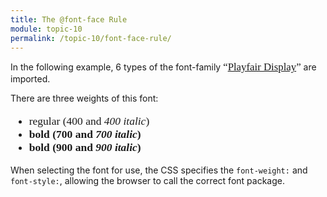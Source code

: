 ```yaml
---
title: The @font-face Rule
module: topic-10
permalink: /topic-10/font-face-rule/
---
```


<div class="divider-heading"></div>

<link href="https://fonts.googleapis.com/css?family=Playfair+Display:400,400i,700,700i,900,900i" rel="stylesheet">

In the following example, 6 types of the font-family <span style="font-family:'Playfair Display'; font-size: 1.2em;">“[Playfair Display](https://fonts.google.com/specimen/Playfair+Display)”</span> are imported.

There are three weights of this font:

<div style="font-family: 'Playfair Display', serif; font-size: 1.25em;">
  <ul>
    <li>regular (400 and <i>400 italic</i>)</li>
    <li><span style="font-weight: 700">bold (700 and <span style="font-style: italic">700 italic</span>)</span></li>
    <li><span style="font-weight: 900">bold (900 and <span style="font-style: italic">900 italic</span>)</span></li>
  </ul>
</div>

When selecting the font for use, the CSS specifies the `font-weight:` and `font-style:`, allowing the browser to call the correct font package.

<div class="codepen-embed">
  <p data-height="400" data-theme-id="30567" data-slug-hash="WNxRPKy" data-default-tab="css" data-user="retrog4m3r" data-embed-version="2" data-pen-title="External Fonts, Pt. 2 (FONTS.css)" class="codepen"></p>
  <p data-height="600" data-theme-id="30567" data-slug-hash="bGegzmM" data-default-tab="css,result" data-user="retrog4m3r" data-embed-version="2" data-pen-title="External Fonts, Pt. 2 (STYLE.css)" class="codepen"></p>
</div>

<!--Please continue to the next pages to see how this Pen was created and set up in the directory.-->
